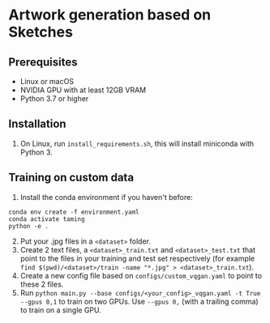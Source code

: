 # Artwork generation based on Sketches

## Prerequisites

- Linux or macOS
- NVIDIA GPU with at least 12GB VRAM
- Python 3.7 or higher

## Installation

1. On Linux, run `install_requirements.sh`, this will install miniconda with Python 3.

## Training on custom data

1. Install the conda environment if you haven't before:
```{python}
conda env create -f environment.yaml
conda activate taming
python -e .
```
2. Put your .jpg files in a `<dataset>` folder.
3. Create 2 text files, a `<dataset>_train.txt` and `<dataset>_test.txt` that point to the files in your training and test set respectively (for example `find $(pwd)/<dataset>/train -name "*.jpg" > <dataset>_train.txt`).
4. Create a new config file based on `configs/custom_vqgan.yaml` to point to these 2 files.
5. Run `python main.py --base configs/<your_config>_vqgan.yaml -t True --gpus 0,1` to train on two GPUs. Use `--gpus 0,` (with a trailing comma) to train on a single GPU.
